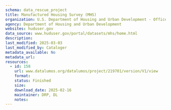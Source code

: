 ```yaml
---
schema: data_rescue_project 
title: Manufactured Housing Survey (MHS)
organization: U.S. Department of Housing and Urban Development - Office of Policy Development and Research
agency: Department of Housing and Urban Development
websites: huduser.gov
data_source: www.huduser.gov/portal/datasets/mhs/home.html
description: 
last_modified: 2025-03-03
last_modified_by: Cataloger
metadata_available: No
metadata_url: 
resources:
  - id: 158
    url: www.datalumos.org/datalumos/project/219701/version/V1/view
    format: 
    status: Finished
    size: 
    download_date: 2025-02-16
    maintainer: DRP, DL
    notes: 
---
```

